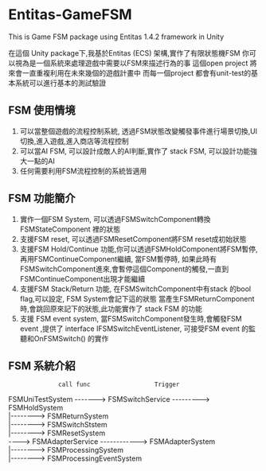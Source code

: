 # Entitas-GameFSM
This is Game FSM package using Entitas 1.4.2 framework in Unity


在這個 Unity package下,我基於Entitas (ECS) 架構,實作了有限狀態機FSM
你可以視為是一個系統來處理遊戲中需要以FSM來描述行為的事
這個open project 將來會一直重複利用在未來幾個的遊戲計畫中
而每一個project 都會有unit-test的基本系統可以進行基本的測試驗證


## FSM 使用情境
1. 可以當整個遊戲的流程控制系統, 透過FSM狀態改變觸發事件進行場景切換,UI切換,進入遊戲,進入商店等流程控制
2. 可以當AI FSM, 可以設計成敵人的AI判斷,實作了 stack FSM, 可以設計功能強大一點的AI
3. 任何需要利用FSM流程控制的系統皆適用


## FSM 功能簡介
1. 實作一個FSM System, 可以透過FSMSwitchComponent轉換FSMStateComponent 裡的狀態
2. 支援FSM reset, 可以透過FSMResetComponent將FSM reset成初始狀態
3. 支援FSM Hold/Continue 功能,你可以透過FSMHoldComponent將FSM暫停,再用FSMContinueComponent繼續, 當FSM暫停時, 如果此時有FSMSwitchComponent進來,會暫停這個Component的觸發,一直到FSMContinueComponent出現才能繼續
4. 支援FSM Stack/Return 功能, 在FSMSwitchComponent中有stack 的bool flag,可以設定, FSM System會記下這的狀態 當產生FSMReturnComponent時,會跳回原來記下的狀態,此功能實作了 stack FSM 的功能
5. 支援 FSM event system, 當FSMSwitchComponent發生時,會觸發FSM event ,提供了 interface IFSMSwitchEventListener, 可接受FSM event 的監聽和OnFSMSwitch() 的實作

## FSM 系統介紹  
                  call func                  Trigger  
FSMUniTestSystem -------> FSMSwitchService ---------> FSMHoldSystem  
                                            |--------> FSMReturnSystem  
                                            |--------> FSMSwitchStstem  
                                            |--------> FSMResetSystem                                                        
                 ----> FSMAdapterService ------------> FSMAdapterSystem  
                                            |--------> FSMProcessingSystem  
                                            |--------> FSMProcessingEventSystem  
                                            


